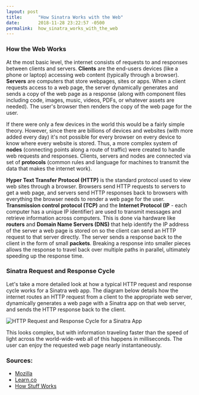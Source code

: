 ```yaml
---
layout: post
title:      "How Sinatra Works with the Web"
date:       2018-11-28 23:22:57 -0500
permalink:  how_sinatra_works_with_the_web
---
```



### How the Web Works

At the most basic level, the internet consists of requests to and responses between clients and servers. **Clients** are the end-users devices (like a phone or laptop) accessing web content (typically through a browser). **Servers** are computers that store webpages, sites or apps. When a client requests access to a web page, the server dynamically generates and sends a copy of the web page as a response (along with component files including code, images, music, videos, PDFs, or whatever assets are needed). The user's browser then renders the copy of the web page for the user.

If there were only a few devices in the world this would be a fairly simple theory. However, since there are billions of devices and websites (with more added every day) it's not possible for every browser on every device to know where every website is stored. Thus, a more complex system of **nodes** (connecting points along a route of traffic) were created to handle web requests and responses. Clients, servers and nodes are connected via set of **protocols** (common rules and language for machines to transmit the data that makes the internet work). 

**Hyper Text Transfer Protocol (HTTP)** is the standard protocol used to view web sites through a browser. Browsers send HTTP requests to servers to get a web page, and servers send HTTP responses back to browsers with everything the browser needs to render a web page for the user. **Transmission control protocol (TCP)** and the **Internet Protocol (IP** - each computer has a unique IP identifier) are used to transmit messages and retrieve information across computers. This is done via hardware like **routers** and **Domain Name Servers (DNS)** that help identify the IP address of the server a web page is stored on so the client can send an HTTP request to that server directly. The server sends a response back to the client in the form of small **packets**. Breaking a response into smaller pieces allows the response to travel back over multiple paths in parallel, ultimately speeding up the response time.


### Sinatra Request and Response Cycle
Let's take a more detailed look at how a typical HTTP request and response cycle works for a Sinatra web app. The diagram below details how the internet routes an HTTP request from a client to the appropriate web server, dynamically generates a web page with a Sinatra app on that web server, and sends the HTTP response back to the client.

![HTTP Request and Response Cycle for a Sinatra App](https://r4z5ug.bn.files.1drv.com/y4mY0lKj1oEe6btdgXD4CDHXwzfxCHjOcKqdqnfRWtWL1NVFs5qa-_oXlnXIfg-x77v0lrJHmA1t2GYeKea7kmoAYkwwMYORTE3NtP3Fzqaez-CzCNk6AGvoIGipcugBX6wwWcZXYCkRtzOR-H9eE3YzD92beyKFoU8TOXjaG2b4VaIztuNEo94IK5BNkQNc1MSchcNYXx29MpxQEQ66orDtQ?width=1681&height=1533&cropmode=none)

This looks complex, but with information traveling faster than the speed of light across the world-wide-web all of this happens in milliseconds. The user can enjoy the requested web page nearly instantaneously.



### Sources:
* [Mozilla](https://developer.mozilla.org/en-US/docs/Learn/Getting_started_with_the_web/How_the_Web_works)
* [Learn.co](https://learn.co/tracks/full-stack-web-development-v6/rack/rack-and-the-internet/how-the-internet-works)
* [How Stuff Works](https://computer.howstuffworks.com/internet/basics/internet.html)

